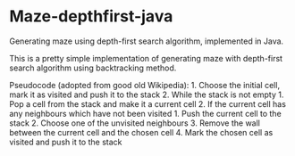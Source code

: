 # Maze-depthfirst-java
Generating maze using depth-first search algorithm, implemented in Java.

This is a pretty simple implementation of generating maze with depth-first search algorithm using backtracking method.

Pseudocode (adopted from good old Wikipedia):
    1. Choose the initial cell, mark it as visited and push it to the stack
    2. While the stack is not empty
        1. Pop a cell from the stack and make it a current cell
        2. If the current cell has any neighbours which have not been visited
            1. Push the current cell to the stack
            2. Choose one of the unvisited neighbours
            3. Remove the wall between the current cell and the chosen cell
            4. Mark the chosen cell as visited and push it to the stack
